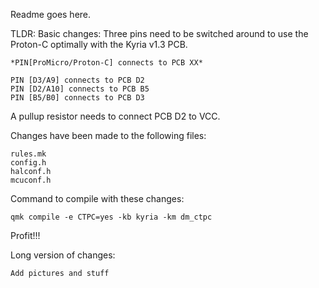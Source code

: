 Readme goes here.

TLDR:
Basic changes:
Three pins need to be switched around to use the Proton-C optimally with the Kyria v1.3 PCB.
	
	*PIN[ProMicro/Proton-C] connects to PCB XX*
	
	PIN [D3/A9] connects to PCB D2
	PIN [D2/A10] connects to PCB B5
	PIN [B5/B0] connects to PCB D3
    
A pullup resistor needs to connect PCB D2 to VCC.
	
Changes have been made to the following files:

	rules.mk
	config.h
	halconf.h
	mcuconf.h

Command to compile with these changes:

	qmk compile -e CTPC=yes -kb kyria -km dm_ctpc

Profit!!!


Long version of changes:

	Add pictures and stuff
